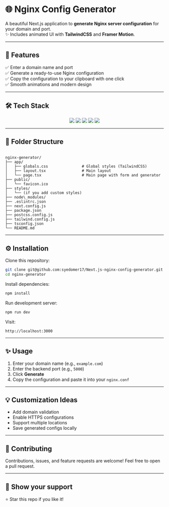 # 🌐 Nginx Config Generator

A beautiful Next.js application to **generate Nginx server configuration** for your domain and port.  
✨ Includes animated UI with **TailwindCSS** and **Framer Motion**.

---

## 🚀 Features

✅ Enter a domain name and port  
✅ Generate a ready-to-use Nginx configuration  
✅ Copy the configuration to your clipboard with one click  
✅ Smooth animations and modern design  

---

## 🛠️ Tech Stack

<div align="center">
  
  <img src="https://img.shields.io/badge/Next.js-000000?style=for-the-badge&logo=nextdotjs&logoColor=white" />
  <img src="https://img.shields.io/badge/TypeScript-3178c6?style=for-the-badge&logo=typescript&logoColor=white" />
  <img src="https://img.shields.io/badge/TailwindCSS-06B6D4?style=for-the-badge&logo=tailwindcss&logoColor=white" />
  <img src="https://img.shields.io/badge/Framer Motion-EF008F?style=for-the-badge&logo=framer&logoColor=white" />
  <img src="https://img.shields.io/badge/React Toastify-FF4154?style=for-the-badge&logo=react&logoColor=white" />

</div>

---

## 📂 Folder Structure

```

nginx-generator/
├── app/
│   ├── globals.css               # Global styles (TailwindCSS)
│   ├── layout.tsx                # Main layout
│   └── page.tsx                  # Main page with form and generator
├── public/
│   └── favicon.ico
├── styles/
│   └── (if you add custom styles)
├── node\_modules/
├── .eslintrc.json
├── next.config.js
├── package.json
├── postcss.config.js
├── tailwind.config.js
├── tsconfig.json
└── README.md

````

---

## ⚙️ Installation

Clone this repository:

```bash
git clone git@github.com:syedomer17/Next.js-nginx-config-generator.git
cd nginx-generator
````

Install dependencies:

```bash
npm install
```

Run development server:

```bash
npm run dev
```

Visit:

```
http://localhost:3000
```

---

## ✨ Usage

1. Enter your domain name (e.g., `example.com`)
2. Enter the backend port (e.g., `5000`)
3. Click **Generate**
4. Copy the configuration and paste it into your `nginx.conf`

---

## 💡 Customization Ideas

* Add domain validation
* Enable HTTPS configurations
* Support multiple locations
* Save generated configs locally

---

## 🤝 Contributing

Contributions, issues, and feature requests are welcome!
Feel free to open a pull request.

---

## 🌟 Show your support

⭐️ Star this repo if you like it!
